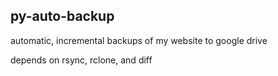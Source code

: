 py-auto-backup
---
automatic, incremental backups of my website to google drive

depends on rsync, rclone, and diff
